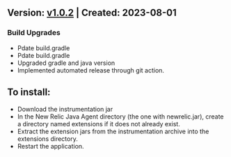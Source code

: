 ## Version: [v1.0.2](https://github.com/newrelic-experimental/newrelic-java-micronaut-http/releases/tag/v1.0.2) | Created: 2023-08-01
### Build Upgrades
- Pdate build.gradle
- Pdate build.gradle
- Upgraded gradle and java version
- Implemented automated release through git action.

## To install:

- Download the instrumentation jar
- In the New Relic Java Agent directory (the one with newrelic.jar), create a directory named extensions if it does not already exist.
- Extract the extension jars from the instrumentation archive into the extensions directory.
- Restart the application.
